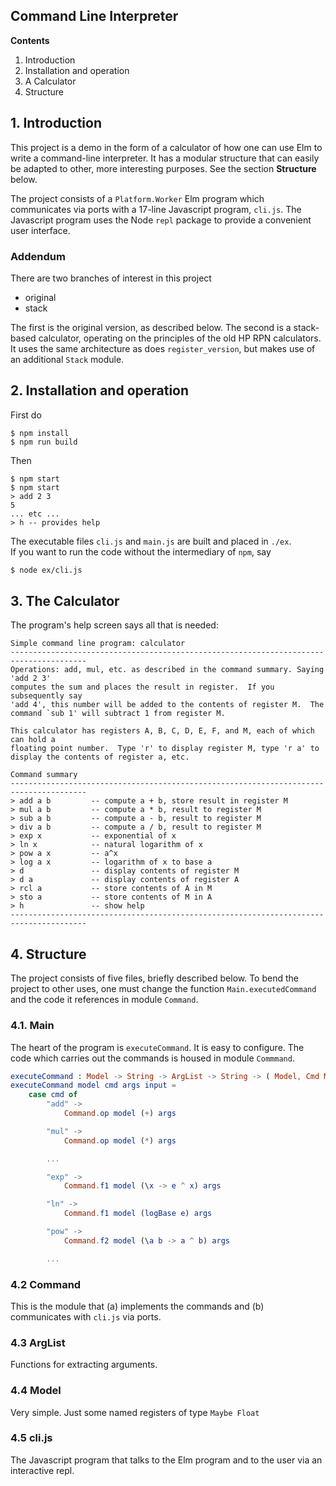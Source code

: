 ## Command Line Interpreter

**Contents**

1. Introduction
2. Installation and operation
3. A Calculator
4. Structure

## 1. Introduction

This project is a demo in the form of a calculator 
of how one can use Elm to write a command-line interpreter.
It has a modular structure that can easily be adapted
to other, more interesting purposes.  See the section
**Structure** below.

The project consists of a `Platform.Worker` Elm program which
communicates via ports with a 17-line
Javascript program, `cli.js`.  The Javascript program
uses the Node `repl` package to provide a convenient user
interface.

### Addendum

There are two branches of interest in this project 

- original
- stack

The first is the original version, as described below.
The second is a stack-based calculator, operating on the 
principles of the old HP RPN calculators.  It uses
the same architecture as does `register_version`, but
makes use of an additional `Stack` module.

## 2. Installation and operation

First do

```
$ npm install
$ npm run build
```
Then 

```
$ npm start
$ npm start
> add 2 3
5
... etc ...
> h -- provides help
```

The executable files `cli.js` and `main.js` are built
and placed in `./ex`.  
If you want to run the code without the intermediary 
of `npm`, say

```bash
$ node ex/cli.js
```


## 3.  The Calculator

The program's help screen says all that is needed:

```
Simple command line program: calculator
---------------------------------------------------------------------------------------
Operations: add, mul, etc. as described in the command summary. Saying 'add 2 3'
computes the sum and places the result in register.  If you subsequently say
'add 4', this number will be added to the contents of register M.  The
command `sub 1' will subtract 1 from register M.

This calculator has registers A, B, C, D, E, F, and M, each of which can hold a
floating point number.  Type 'r' to display register M, type 'r a' to
display the contents of register a, etc.

Command summary
---------------------------------------------------------------------------------------
> add a b         -- compute a + b, store result in register M
> mul a b         -- compute a * b, result to register M
> sub a b         -- compute a - b, result to register M
> div a b         -- compute a / b, result to register M
> exp x           -- exponential of x
> ln x            -- natural logarithm of x
> pow a x         -- a^x
> log a x         -- logarithm of x to base a
> d               -- display contents of register M
> d a             -- display contents of register A
> rcl a           -- store contents of A in M
> sto a           -- store contents of M in A
> h               -- show help
---------------------------------------------------------------------------------------
```

## 4. Structure

The project consists of five files, briefly described below.
To bend the project to other uses, one must change
the function `Main.executedCommand` and the code it references
in module `Command`.


### 4.1. Main

The heart of the program is `executeCommand`.  It is
easy to configure.  The code which carries out
 the commands is housed in module
`Commmand`.

```elm
executeCommand : Model -> String -> ArgList -> String -> ( Model, Cmd Msg )
executeCommand model cmd args input =
    case cmd of
        "add" ->
            Command.op model (+) args

        "mul" ->
            Command.op model (*) args

        ... 

        "exp" ->
            Command.f1 model (\x -> e ^ x) args

        "ln" ->
            Command.f1 model (logBase e) args

        "pow" ->
            Command.f2 model (\a b -> a ^ b) args

        ... 
```

### 4.2 Command 

This is the module that (a) implements
the commands and (b) communicates with `cli.js` via ports.


### 4.3 ArgList

Functions for extracting arguments.

### 4.4 Model

Very simple.  Just some named registers of type `Maybe Float`

### 4.5 cli.js

The Javascript program that talks to the Elm program
and to the user via  an interactive repl.

